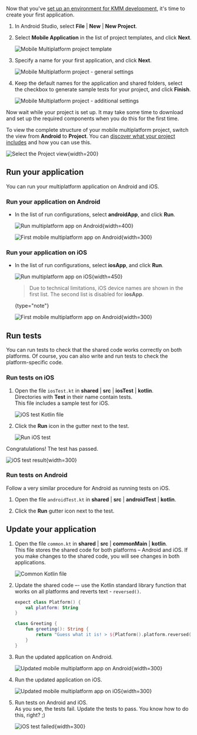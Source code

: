 [//]: # (title: Create your first multiplatform application)
[//]: # (auxiliary-id: Create_your_first_multiplatform_application)

Now that you've [set up an environment for KMM development](setup.md), it's time to create your first application.

1. In Android Studio, select **File** | **New** | **New Project**.
2. Select **Mobile Application** in the list of project templates, and click **Next**.  

    ![Mobile Multiplatform project template](kmm-project-wizard-1.png)
    
3. Specify a name for your first application, and click **Next**.  

    ![Mobile Multiplatform project - general settings](kmm-project-wizard-2.png)

4. Keep the default names for the application and shared folders, select the checkbox to generate sample tests for your project, 
and click **Finish**.  

    ![Mobile Multiplatform project - additional settings](kmm-project-wizard-3.png)  
    
Now wait while your project is set up. It may take some time to download and set up the required components when you 
do this for the first time.
    
To view the complete structure of your mobile multiplatform project, switch the view from **Android** to **Project**. 
You can [discover what your project includes](discover-kmm-project.md) and how you can use this. 
    
![Select the Project view](select-project-view.png){width=200}  
    
## Run your application 

You can run your multiplatform application on Android and iOS.

### Run your application on Android

* In the list of run configurations, select **androidApp**, and click **Run**.  
    
    ![Run multiplatform app on Android](run-android.png){width=400}
    
    ![First mobile multiplatform app on Android](first-kmm-on-android-1.png){width=300}
    
### Run your application on iOS

* In the list of run configurations, select **iosApp**, and click **Run**.  
    
    ![Run multiplatform app on iOS](run-ios.png){width=450}
    
    > Due to technical limitations, iOS device names are shown in the first list. The second list is disabled for **iosApp**.
    >
    {type="note"}   
    
    ![First mobile multiplatform app on Android](first-kmm-on-ios-1.png){width=300}

## Run tests

You can run tests to check that the shared code works correctly on both platforms. Of course, you can also write and run tests to check the 
platform-specific code.

### Run tests on iOS
    
1. Open the file `iosTest.kt` in **shared** | **src** | **iosTest** | **kotlin**.  
    Directories with **Test** in their name contain tests.  
    This file includes a sample test for iOS.  
    
    ![iOS test Kotlin file](ios-test-kt.png)
   
 
2. Click the **Run** icon in the gutter next to the test.  

    ![Run iOS test](run-ios-test.png)

Congratulations! The test has passed.

![iOS test result](ios-test-result.png){width=300}

### Run tests on Android

Follow a very similar procedure for Android as running tests on iOS.

1. Open the file `androidTest.kt` in **shared** | **src** | **androidTest** | **kotlin**.

2. Click the **Run** gutter icon next to the test. 

## Update your application

1. Open the file `common.kt` in **shared** | **src** | **commonMain** | **kotlin**.  
    This file stores the shared code for both platforms – Android and iOS. If you make changes to the shared code, you will see
    changes in both applications.

    ![Common Kotlin file](common-kotlin-file.png)
    
2. Update the shared code –- use the Kotlin standard library function that works on all platforms and reverts text - `reversed()`.

    ```kotlin
    expect class Platform() {
        val platform: String
    }
    
    class Greeting {
        fun greeting(): String {
            return "Guess what it is! > ${Platform().platform.reversed()}!"
        }
    }
    ```

3. Run the updated application on Android.

    ![Updated mobile multiplatform app on Android](first-kmm-on-android-2.png){width=300}
    
4. Run the updated application on iOS.  

    ![Updated mobile multiplatform app on iOS](first-kmm-on-ios-2.png){width=300}
    
5. Run tests on Android and iOS.  
    As you see, the tests fail. Update the tests to pass. You know how to do this, right? ;)
    
    ![iOS test failed](ios-test-failed.png){width=300}